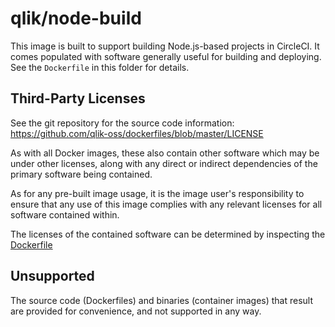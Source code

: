 # qlik/node-build

This image is built to support building Node.js-based projects in CircleCI. It comes
populated with software generally useful for building and deploying. See the
`Dockerfile` in this folder for details.

## Third-Party Licenses

See the git repository for the source code information: https://github.com/qlik-oss/dockerfiles/blob/master/LICENSE

As with all Docker images, these also contain other software which may be under other licenses, along with any direct or indirect dependencies of the primary software being contained.

As for any pre-built image usage, it is the image user's responsibility to ensure that any use of this image complies with any relevant licenses for all software contained within.

The licenses of the contained software can be determined by inspecting the [Dockerfile](https://github.com/qlik-oss/dockerfiles/blob/master/node-build/Dockerfile)

## Unsupported

The source code (Dockerfiles) and binaries (container images) that result are provided for convenience, and not supported in any way.
